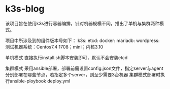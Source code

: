 # k3s-blog
该项目旨在使用k3s进行容器编排，针对机器规模不同，推出了单机与集群两种模式。

项目中所涉及到的组件版本号如下：
k3s:
etcd:
docker:
mariadb:
wordpress:
测试机器系统：Centos7.4 1708；mini；内核3.10

单机模式
直接执行install.sh脚本安装即可，默认不会安装etcd


集群模式
采用ansible部署，部署前需设置config.json文件，指定server与agent分别部署在哪些节点，若指定多个server，则至少需要3台机器
集群模式部署时执行ansible-ploybook deploy.yml
